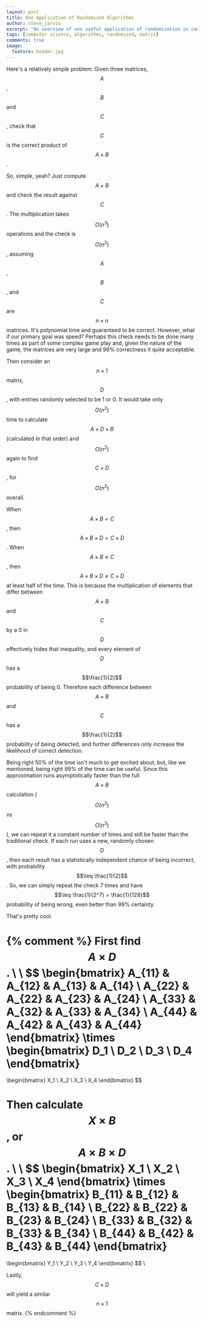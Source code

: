 ```yaml
---
layout: post
title: One Application of Randomized Algorithms
author: steve_jarvis
excerpt: "An overview of one useful application of randomization in computer science: checking matrix multiplication."
tags: [computer science, algorithms, randomized, matrix]
comments: true
image:
  feature: header.jpg
---
```


Here's a relatively simple
problem: Given three matrices, $$A$$, $$B$$ and $$C$$, check that $$C$$ is the
correct product of $$A \times B$$.

So, simple, yeah? Just compute $$A \times B$$ and check the result against
$$C$$. The multiplication takes $$O(n^3)$$ operations and the check is
$$O(n^2)$$, assuming $$A$$, $$B$$, and $$C$$ are $$n \times n$$ matrices. It's
polynomial time and guaranteed to be correct. However, what if our primary goal
was speed? Perhaps this check needs to be done many times as part of some
complex game play and, given the nature of the game, the matrices are very large
and 99% correctness it quite acceptable.

Then consider an $$n \times 1$$ matrix, $$D$$, with entries randomly selected
to be 1 or 0. It would take only $$O(n^2)$$ time to calculate
$$A \times D \times B$$ (calculated in that order) and $$O(n^2)$$ again to find
$$C \times D$$, for $$O(n^2)$$ overall.

When $$A \times B = C$$, then $$A \times B \times D = C \times D$$.
When $$A \times B \neq C$$, then $$A \times B \times D \neq C \times D$$ at
least half of the time. This is because the multiplication of elements that
differ between $$A \times B$$ and $$C$$ by a 0 in $$D$$ effectively hides
that inequality, and every element of $$D$$ has a
$$\frac{1}{2}$$ probability of being 0. Therefore each difference between $$A
\times B$$ and $$C$$ has a $$\frac{1}{2}$$ probability of being detected, and
further differences only increase the likelihood of correct detection.

Being right 50% of the time isn't much to get excited about, but, like we
mentioned, being right 99% of the time can be useful. Since this
approximation runs asymptotically faster than the full $$A \times B$$
calculation ($$O(n^2)$$ vs $$O(n^3)$$), we can repeat it a constant number of times
and still be faster than the traditional check. If each run uses a new,
randomly chosen $$D$$, then each result has a statistically independent chance
of being incorrect, with probability $$\leq \frac{1}{2}$$. So, we can
simply repeat the check 7 times and have $$\leq \frac{1}{2^7} = \frac{1}{128}$$
probability of being wrong, even better than 99% certainty.

That's pretty cool.

{% comment %}
First find $$A \times D$$.
\\
\\
$$
\begin{bmatrix}
A_{11} & A_{12} & A_{13} & A_{14} \\
A_{22} & A_{22} & A_{23} & A_{24} \\
A_{33} & A_{32} & A_{33} & A_{34} \\
A_{44} & A_{42} & A_{43} & A_{44}
\end{bmatrix}
\times
\begin{bmatrix}
D_1 \\
D_2 \\
D_3 \\
D_4
\end{bmatrix}
=
\begin{bmatrix}
X_1 \\
X_2 \\
X_3 \\
X_4
\end{bmatrix}
$$

Then calculate $$X \times B$$, or $$A \times B \times D$$.
\\
\\
$$
\begin{bmatrix}
X_1 \\
X_2 \\
X_3 \\
X_4
\end{bmatrix}
\times
\begin{bmatrix}
B_{11} & B_{12} & B_{13} & B_{14} \\
B_{22} & B_{22} & B_{23} & B_{24} \\
B_{33} & B_{32} & B_{33} & B_{34} \\
B_{44} & B_{42} & B_{43} & B_{44}
\end{bmatrix}
=
\begin{bmatrix}
Y_1 \\
Y_2 \\
Y_3 \\
Y_4
\end{bmatrix}
$$
\\

Lastly, $$C \times D$$ will yield a similar $$n \times 1$$ matrix.
{% endcomment %}
